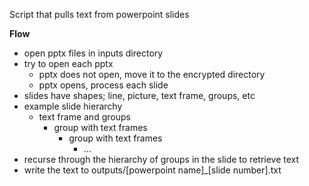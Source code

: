 Script that pulls text from powerpoint slides

**Flow**
- open pptx files in inputs directory
- try to open each pptx
    - pptx does not open, move it to the encrypted directory
    - pptx opens, process each slide
- slides have shapes; line, picture, text frame, groups, etc
- example slide hierarchy
    - text frame and groups
        - group with text frames
            - group with text frames
                - ...
- recurse through the hierarchy of groups in the slide to retrieve text
- write the text to outputs/[powerpoint name]_[slide number].txt
